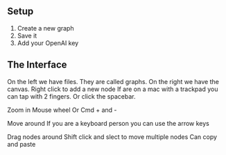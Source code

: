 ## Setup
1. Create a new graph
2. Save it
3. Add your OpenAI key

## The Interface
On the left we have files. They are called graphs. On the right we have the canvas.
Right click to add a new node
If are on a mac with a trackpad you can tap with 2 fingers. 
Or click the spacebar. 


Zoom in 
Mouse wheel 
Or Cmd + and - 

Move around
If you are a keyboard person you can use the arrow keys

Drag nodes around
Shift click and slect to move multiple nodes
Can copy and paste 





